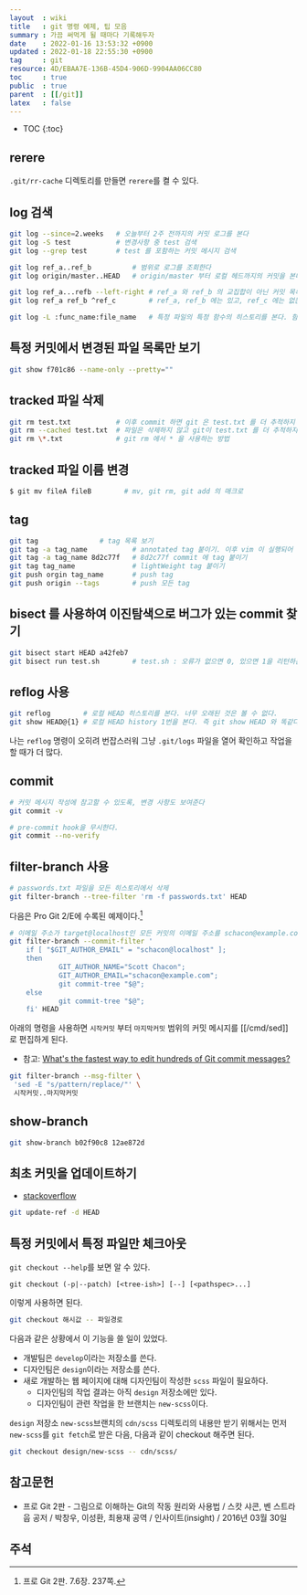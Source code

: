 ```yaml
---
layout  : wiki
title   : git 명령 예제, 팁 모음
summary : 가끔 써먹게 될 때마다 기록해두자
date    : 2022-01-16 13:53:32 +0900
updated : 2022-01-18 22:55:30 +0900
tag     : git
resource: 4D/EBAA7E-136B-45D4-906D-9904AA06CC80
toc     : true
public  : true
parent  : [[/git]]
latex   : false
---
```

* TOC
{:toc}

## rerere

`.git/rr-cache` 디렉토리를 만들면 `rerere`를 켤 수 있다.

## log 검색

```sh
git log --since=2.weeks   # 오늘부터 2주 전까지의 커밋 로그를 본다
git log -S test           # 변경사항 중 test 검색
git log --grep test       # test 를 포함하는 커밋 메시지 검색

git log ref_a..ref_b          # 범위로 로그를 조회한다
git log origin/master..HEAD   # origin/master 부터 로컬 헤드까지의 커밋을 본다

git log ref_a...refb --left-right # ref_a 와 ref_b 의 교집합이 아닌 커밋 목록을 보여준다
git log ref_a ref_b ^ref_c        # ref_a, ref_b 에는 있고, ref_c 에는 없는 커밋을 본다

git log -L :func_name:file_name   # 특정 파일의 특정 함수의 히스토리를 본다. 함수 범위는 자동으로 인식한다
```

## 특정 커밋에서 변경된 파일 목록만 보기

```sh
git show f701c86 --name-only --pretty=""
```

## tracked 파일 삭제

```sh
git rm test.txt           # 이후 commit 하면 git 은 test.txt 를 더 추적하지 않는다
git rm --cached test.txt  # 파일은 삭제하지 않고 git이 test.txt 를 더 추적하지 않게 한다
git rm \*.txt             # git rm 에서 * 을 사용하는 방법
```

## tracked 파일 이름 변경

```sh
$ git mv fileA fileB        # mv, git rm, git add 의 매크로
```

## tag

```sh
git tag               # tag 목록 보기
git tag -a tag_name           # annotated tag 붙이기. 이후 vim 이 실행되어 메시지를 작성하게 된다
git tag -a tag_name 8d2c77f   # 8d2c77f commit 에 tag 붙이기
git tag tag_name              # lightWeight tag 붙이기
git push orgin tag_name       # push tag
git push origin --tags        # push 모든 tag
```

## bisect 를 사용하여 이진탐색으로 버그가 있는 commit 찾기

```sh
git bisect start HEAD a42feb7
git bisect run test.sh        # test.sh : 오류가 없으면 0, 있으면 1을 리턴하는 셸 스크립트
```

## reflog 사용

```sh
git reflog        # 로컬 HEAD 히스토리를 본다. 너무 오래된 것은 볼 수 없다.
git show HEAD@{1} # 로컬 HEAD history 1번을 본다. 즉 git show HEAD 와 똑같다.
```

나는 `reflog` 명령이 오히려 번잡스러워 그냥 `.git/logs` 파일을 열어 확인하고 작업을 할 때가 더 많다.

## commit

```sh
# 커밋 메시지 작성에 참고할 수 있도록, 변경 사항도 보여준다
git commit -v
```

```sh
# pre-commit hook을 무시한다.
git commit --no-verify
```

## filter-branch 사용
```sh
# passwords.txt 파일을 모든 히스토리에서 삭제
git filter-branch --tree-filter 'rm -f passwords.txt' HEAD
```

다음은 Pro Git 2/E에 수록된 예제이다.[^pro-git-237]

```sh
# 이메일 주소가 target@localhost인 모든 커밋의 이메일 주소를 schacon@example.com 으로 수정한다
git filter-branch --commit-filter '
    if [ "$GIT_AUTHOR_EMAIL" = "schacon@localhost" ];
    then
            GIT_AUTHOR_NAME="Scott Chacon";
            GIT_AUTHOR_EMAIL="schacon@example.com";
            git commit-tree "$@";
    else
            git commit-tree "$@";
    fi' HEAD
```

아래의 명령을 사용하면 `시작커밋` 부터 `마지막커밋` 범위의 커밋 메시지를 [[/cmd/sed]] 로 편집하게 된다.

- 참고: [What's the fastest way to edit hundreds of Git commit messages?]( https://stackoverflow.com/questions/14332551/whats-the-fastest-way-to-edit-hundreds-of-git-commit-messages )

```sh
git filter-branch --msg-filter \
 'sed -E "s/pattern/replace/"' \
 시작커밋..마지막커밋
```

## show-branch

```sh
git show-branch b02f90c8 12ae872d
```

## 최초 커밋을 업데이트하기

* [stackoverflow]( https://stackoverflow.com/a/6637891 )

```sh
git update-ref -d HEAD
```

## 특정 커밋에서 특정 파일만 체크아웃

`git checkout --help`를 보면 알 수 있다.

```
git checkout (-p|--patch) [<tree-ish>] [--] [<pathspec>...]
```

이렇게 사용하면 된다.

```sh
git checkout 해시값 -- 파일경로
```

다음과 같은 상황에서 이 기능을 쓸 일이 있었다.

* 개발팀은 `develop`이라는 저장소를 쓴다.
* 디자인팀은 `design`이라는 저장소를 쓴다.
* 새로 개발하는 웹 페이지에 대해 디자인팀이 작성한 `scss` 파일이 필요하다.
    * 디자인팀의 작업 결과는 아직 `design` 저장소에만 있다.
    * 디자인팀이 관련 작업을 한 브랜치는 `new-scss`이다.

`design` 저장소 `new-scss`브랜치의 `cdn/scss` 디렉토리의 내용만 받기 위해서는 먼저 `new-scss`를 `git fetch`로 받은 다음,
다음과 같이 checkout 해주면 된다.

```sh
git checkout design/new-scss -- cdn/scss/
```

## 참고문헌

- 프로 Git 2판 - 그림으로 이해하는 Git의 작동 원리와 사용법 / 스캇 샤콘, 벤 스트라웁 공저 / 박창우, 이성환, 최용재 공역 / 인사이트(insight) / 2016년 03월 30일

## 주석

[^pro-git-237]: 프로 Git 2판. 7.6장. 237쪽.

